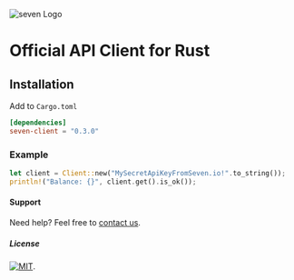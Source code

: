 ![](https://www.seven.io/wp-content/uploads/Logo.svg "seven Logo")

# Official API Client for Rust

## Installation

Add to `Cargo.toml`

```toml
[dependencies]
seven-client = "0.3.0"
```

### Example

```rust
let client = Client::new("MySecretApiKeyFromSeven.io!".to_string());
println!("Balance: {}", client.get().is_ok());
```

#### Support

Need help? Feel free to [contact us](https://www.seven.io/en/company/contact/).

##### License

[![MIT](https://img.shields.io/badge/License-MIT-teal.svg)](LICENSE).
